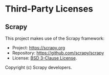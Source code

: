 # Third-Party Licenses

## Scrapy

This project makes use of the Scrapy framework:

- Project: https://scrapy.org  
- Repository: https://github.com/scrapy/scrapy  
- License: [BSD 3-Clause License](https://github.com/scrapy/scrapy/blob/master/LICENSE).  

Copyright (c) Scrapy developers.